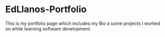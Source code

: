 # EdLlanos-Portfolio
This is my portfolio page which includes my Bio a some projects I worked on while learning software development.
